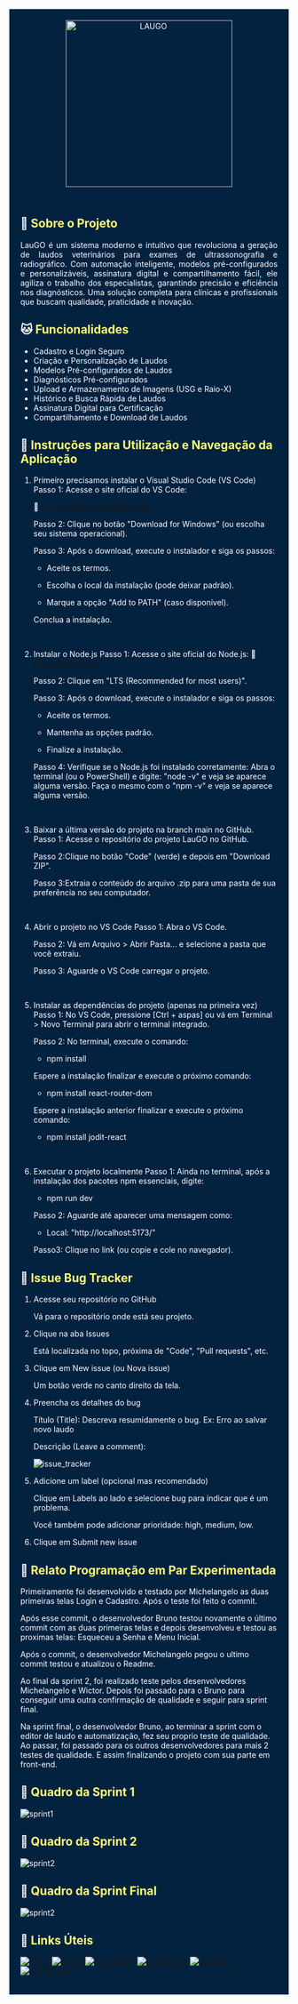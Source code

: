 <div style="background-color: #022240; color: white; padding: 20px 0; border-radius: 0;">
  <div align="center">
    <img src="./assets-imgs/logo-laugo.png" alt="LAUGO" width="300"/>
  </div>
</div>

<div style="background-color: #022240; color: white; padding: 20px; border-radius: 0; margin-top: -16px;">

## 🐶 <span style="color: #FFFD74;">Sobre o Projeto</span>
<p style="text-align: justify;">LauGO é um sistema moderno e intuitivo que revoluciona a geração de laudos veterinários para exames de ultrassonografia e radiográfico. Com automação inteligente, modelos pré-configurados e personalizáveis, assinatura digital e compartilhamento fácil, ele agiliza o trabalho dos especialistas, garantindo precisão e eficiência nos diagnósticos. Uma solução completa para clínicas e profissionais que buscam qualidade, praticidade e inovação.</p>

## 🐱 <span style="color: #FFFD74;">Funcionalidades
- Cadastro e Login Seguro
- Criação e Personalização de Laudos
- Modelos Pré-configurados de Laudos
- Diagnósticos Pré-configurados
- Upload e Armazenamento de Imagens (USG e Raio-X)
- Histórico e Busca Rápida de Laudos
- Assinatura Digital para Certificação
- Compartilhamento e Download de Laudos

## 🐰 <span style="color: #FFFD74;">Instruções para Utilização e Navegação da Aplicação

1. Primeiro precisamos instalar o Visual Studio Code (VS Code)
    Passo 1: Acesse o site oficial do VS Code: 

    🔗 https://code.visualstudio.com

    Passo 2: Clique no botão "Download for Windows" (ou escolha seu sistema operacional).

    Passo 3: Após o download, execute o instalador e siga os passos:

    - Aceite os termos.

    - Escolha o local da instalação (pode deixar padrão).

    - Marque a opção "Add to PATH" (caso disponível).
    
    Conclua a instalação.

<br>

2. Instalar o Node.js
    Passo 1: Acesse o site oficial do Node.js:
    🔗 https://nodejs.org

    Passo 2: Clique em "LTS (Recommended for most users)".

    Passo 3: Após o download, execute o instalador e siga os passos:

    - Aceite os termos.

    - Mantenha as opções padrão.

    - Finalize a instalação.

    Passo 4: Verifique se o Node.js foi instalado corretamente:
    Abra o terminal (ou o PowerShell) e digite: "node -v" e veja se aparece alguma versão. Faça o mesmo com o "npm -v" e veja se aparece alguma versão.

<br>

3. Baixar a última versão do projeto na branch main no GitHub.
    Passo 1: Acesse o repositório do projeto LauGO no GitHub.

    Passo 2:Clique no botão "Code" (verde) e depois em "Download ZIP".

    Passo 3:Extraia o conteúdo do arquivo .zip para uma pasta de sua preferência no seu computador.

<br>

4.  Abrir o projeto no VS Code
    Passo 1: Abra o VS Code.

    Passo 2: Vá em Arquivo > Abrir Pasta... e selecione a pasta que você extraiu.

    Passo 3: Aguarde o VS Code carregar o projeto.

<br>

5.  Instalar as dependências do projeto (apenas na primeira vez)
    Passo 1: No VS Code, pressione [Ctrl + aspas] ou vá em Terminal > Novo Terminal para abrir o terminal integrado.

    Passo 2: No terminal, execute o comando:
    - npm install

    Espere a instalação finalizar e execute o próximo comando:
    - npm install react-router-dom

    Espere a instalação anterior finalizar e execute o próximo comando:
    - npm install jodit-react

<br>

6.  Executar o projeto localmente
    Passo 1: Ainda no terminal, após a instalação dos pacotes npm essenciais, digite:
    - npm run dev

    Passo 2: Aguarde até aparecer uma mensagem como:
    - Local: "http://localhost:5173/"

    Passo3: Clique no link (ou copie e cole no navegador).  

## 🐻 <span style="color: #FFFD74;">Issue Bug Tracker

1.  Acesse seu repositório no GitHub

    Vá para o repositório onde está seu projeto.

2.  Clique na aba Issues

    Está localizada no topo, próxima de "Code", "Pull requests", etc.

3.  Clique em New issue (ou Nova issue)

    Um botão verde no canto direito da tela.

4.  Preencha os detalhes do bug

    Título (Title): Descreva resumidamente o bug. Ex: Erro ao salvar novo laudo

    Descrição (Leave a comment):

    <img src="./assets-imgs/issue_tracker.png" alt="issue_tracker">

5.  Adicione um label (opcional mas recomendado)

    Clique em Labels ao lado e selecione bug para indicar que é um problema.

    Você também pode adicionar prioridade: high, medium, low.

6.  Clique em Submit new issue

## 🐼  <span style="color: #FFFD74;">Relato Programação em Par Experimentada

Primeiramente foi desenvolvido e testado por Michelangelo as duas primeiras telas Login e Cadastro. Após o teste foi feito o commit.

Após esse commit, o desenvolvedor Bruno testou novamente o último commit com as duas primeiras telas e depois desenvolveu e testou as proximas telas: Esqueceu a Senha e Menu Inicial.

Após o commit, o desenvolvedor Michelangelo pegou o ultimo commit testou e atualizou o Readme.

Ao final da sprint 2, foi realizado teste pelos desenvolvedores Michelangelo e Wictor. Depois foi passado para o Bruno para conseguir uma outra confirmação de qualidade e seguir para sprint final.

Na sprint final, o desenvolvedor Bruno, ao terminar a sprint com o editor de laudo e automatização, fez seu proprio teste de qualidade. Ao passar, foi passado para os outros desenvolvedores para mais 2 testes de qualidade. E assim finalizando o projeto com sua parte em front-end.

## 🦊 <span style="color: #FFFD74;">Quadro da Sprint 1

<img src="./assets-imgs/sprint1.png" alt="sprint1">

## 🦊 <span style="color: #FFFD74;">Quadro da Sprint 2

<img src="./assets-imgs/sprint2.png" alt="sprint2">

## 🦊 <span style="color: #FFFD74;">Quadro da Sprint Final

<img src="./assets-imgs/sprint_final.png" alt="sprint2">


## 🐹 <span style="color: #FFFD74;">Links Úteis

<p align="left">
  <a href="https://trello.com/b/IUtaF52f/projeto-veterin%C3%A1rio" target="_blank">
    <img src="https://img.shields.io/badge/📋_Trello-0052CC?style=for-the-badge&logo=trello&logoColor=white&labelColor=011a33" alt="Trello">
  </a>
  <a href="https://www.figma.com/proto/minaFnN64nLJ4tbQGkIPlB/Veterinário" target="_blank">
    <img src="https://img.shields.io/badge/🎨_Figma-F24E1E?style=for-the-badge&logo=figma&logoColor=white&labelColor=011a33" alt="Figma">
  </a>
  <a href="https://drive.google.com/drive/folders/1wtBQ6A5JkJ8RtelawPbqpWjJaJh6fk8c?usp=sharing" target="_blank">
    <img src="https://img.shields.io/badge/🎬_Screencast Sprint 1-8A2BE2?style=for-the-badge&logo=video&logoColor=white&labelColor=011a33" alt="Screencast">
  </a>
  <a href="https://drive.google.com/drive/folders/1BTqpoHGNw4Lb7r32aXmO1HxVFtWV3uJ0?usp=sharing" target="_blank">
    <img src="https://img.shields.io/badge/🎬_Screencast WebSite Sprint 1-8A2BE2?style=for-the-badge&logo=video&logoColor=white&labelColor=011a33" alt="Screencast">
  </a>
  <a href="https://miro.com/welcomeonboard/RlJQbWp0emFhQzJ2OXZ0dFVXeHI0VjVraVUyR1NEK0NkNkN1MlFCWkNhVWcyKzhadjhGT3dqZytOMWVIRnF3elE5SGhTd0NuanMycEdmc28vTHJwOUd1cFFvR2pMZFE1aHRXU2laVW52TGVMY2hkZHduaStlMXJ2ZXhYZWxCRFVyVmtkMG5hNDA3dVlncnBvRVB2ZXBnPT0hdjE=?share_link_id=442687372240" target="_blank">
    <img src="https://img.shields.io/badge/📝_Diagrama-FFFD74?style=for-the-badge&logo=video&logoColor=white&labelColor=011a33" alt="Diagrama">
  </a>
  <a href="https://link-para-site.com" target="_blank">
    <img src="https://img.shields.io/badge/🌐_Site_Oficial-4dabf7?style=for-the-badge&labelColor=011a33" alt="Site Oficial">
  </a>
</p>

</div>